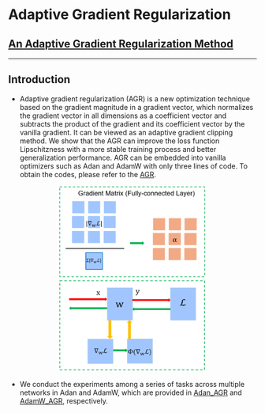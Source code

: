 # Adaptive Gradient Regularization

## [An Adaptive Gradient Regularization Method](https://arxiv.org/abs/2407.16944)

***

## Introduction
* Adaptive gradient regularization (AGR) is a new optimization technique based on the gradient magnitude in a gradient vector, which normalizes the gradient vector in all dimensions as a coefficient vector and subtracts the product of the gradient and its coefficient vector by the vanilla gradient. It can be viewed as an adaptive gradient clipping method. We show that the AGR can improve the loss function Lipschitzness with a more stable training process and better generalization performance. AGR can be embedded into vanilla optimizers such as Adan and AdamW with only three lines of code. To obtain the codes, please refer to the [AGR](https://github.com/hjiang24/AGR-method/blob/master/AGR.py).

<div align="center">
    <img src="https://github.com/hjiang24/AGR-method/blob/master/figures/AGR_1.png" alt="图片1" width="300">
    <img src="https://github.com/hjiang24/AGR-method/blob/master/figures/AGR_2.png" alt="图片2" width="300">
</div>

* We conduct the experiments among a series of tasks across multiple networks in Adan and AdamW, which are provided in [Adan_AGR](https://github.com/hjiang24/AGR-method/blob/master/Adan_AGR.py) and [AdamW_AGR](https://github.com/hjiang24/AGR-method/blob/master/AdamW_AGR.py), respectively.
